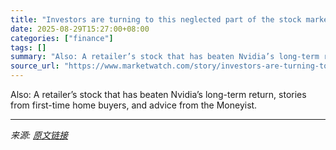 ```yaml
---
title: "Investors are turning to this neglected part of the stock market. And it’s still cheap."
date: 2025-08-29T15:27:00+08:00
categories: ["finance"]
tags: []
summary: "Also: A retailer’s stock that has beaten Nvidia’s long-term return, stories from first-time home buyers, and advice from the Moneyist."
source_url: "https://www.marketwatch.com/story/investors-are-turning-to-this-neglected-part-of-the-stock-market-and-its-still-cheap-6a7006d2?mod=mw_rss_topstories"
---
```


Also: A retailer’s stock that has beaten Nvidia’s long-term return, stories from first-time home buyers, and advice from the Moneyist.

---

*来源: [原文链接](https://www.marketwatch.com/story/investors-are-turning-to-this-neglected-part-of-the-stock-market-and-its-still-cheap-6a7006d2?mod=mw_rss_topstories)*
